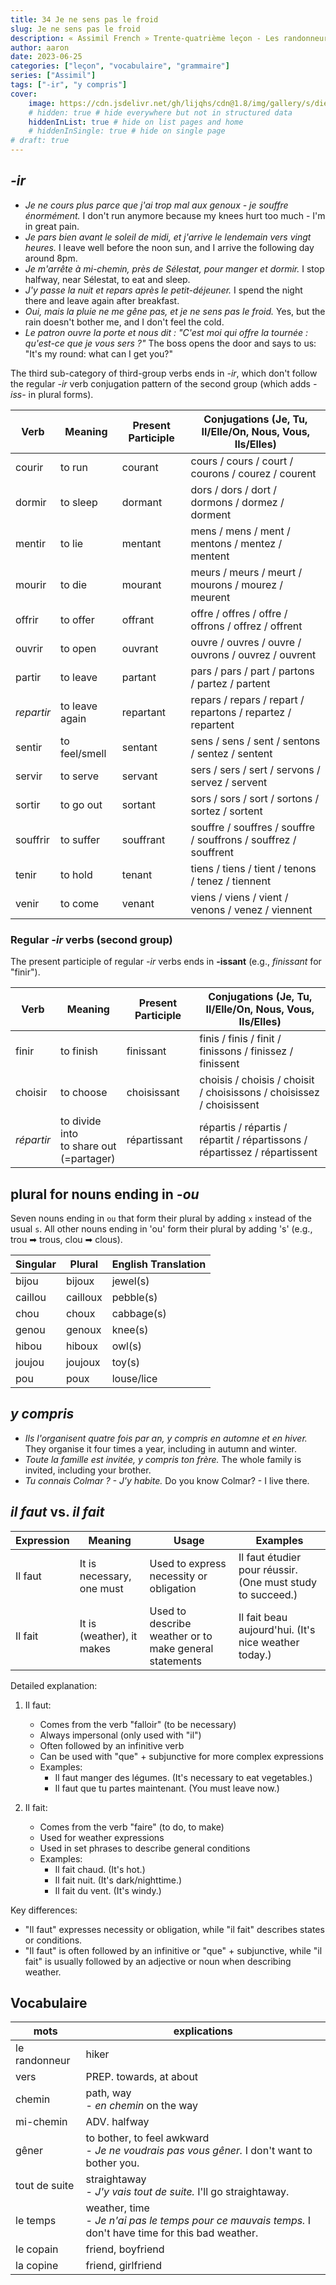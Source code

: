 ```yaml
---
title: 34 Je ne sens pas le froid
slug: Je ne sens pas le froid
description: « Assimil French » Trente-quatrième leçon - Les randonneurs
author: aaron
date: 2023-06-25
categories: ["leçon", "vocabulaire", "grammaire"]
series: ["Assimil"]
tags: ["-ir", "y compris"]
cover: 
    image: https://cdn.jsdelivr.net/gh/lijqhs/cdn@1.8/img/gallery/s/diego-jimenez-A-NVHPka9Rk-unsplash.jpg
    # hidden: true # hide everywhere but not in structured data
    hiddenInList: true # hide on list pages and home
    # hiddenInSingle: true # hide on single page
# draft: true
---
```


## *-ir*

- *Je ne cours plus parce que j'ai trop mal aux genoux - je souffre énormément.* I don't run anymore because my knees hurt too much - I'm in great pain.
- *Je pars bien avant le soleil de midi, et j'arrive le lendemain vers vingt heures.* I leave well before the noon sun, and I arrive the following day around 8pm.
- *Je m'arrête à mi-chemin, près de Sélestat, pour manger et dormir.* I stop halfway, near Sélestat, to eat and sleep.
- *J'y passe la nuit et repars après le petit-déjeuner.* I spend the night there and leave again after breakfast.
- *Oui, mais la pluie ne me gêne pas, et je ne sens pas le froid.* Yes, but the rain doesn't bother me, and I don't feel the cold.
- *Le patron ouvre la porte et nous dit : "C'est moi qui offre la tournée : qu'est-ce que je vous sers ?"* The boss opens the door and says to us: "It's my round: what can I get you?"

The third sub-category of third-group verbs ends in *-ir*, which don't follow the regular *-ir* verb conjugation pattern of the second group (which adds *-iss-* in plural forms).

| Verb      | Meaning         | Present Participle | Conjugations (Je, Tu, Il/Elle/On, Nous, Vous, Ils/Elles) |
|-----------|-----------------|--------------------|---------------------------------------------------------|
| courir    | to run          | courant            | cours / cours / court / courons / courez / courent |
| dormir    | to sleep        | dormant            | dors / dors / dort / dormons / dormez / dorment |
| mentir    | to lie          | mentant            | mens / mens / ment / mentons / mentez / mentent |
| mourir    | to die          | mourant            | meurs / meurs / meurt / mourons / mourez / meurent |
| offrir    | to offer        | offrant            | offre / offres / offre / offrons / offrez / offrent |
| ouvrir    | to open         | ouvrant            | ouvre / ouvres / ouvre / ouvrons / ouvrez / ouvrent |
| partir    | to leave        | partant            | pars / pars / part / partons / partez / partent |
| *repartir*  | to leave again  | repartant          | repars / repars / repart / repartons / repartez / repartent |
| sentir    | to feel/smell   | sentant            | sens / sens / sent / sentons / sentez / sentent |
| servir    | to serve        | servant            | sers / sers / sert / servons / servez / servent |
| sortir    | to go out       | sortant            | sors / sors / sort / sortons / sortez / sortent |
| souffrir  | to suffer       | souffrant          | souffre / souffres / souffre / souffrons / souffrez / souffrent |
| tenir     | to hold         | tenant             | tiens / tiens / tient / tenons / tenez / tiennent |
| venir     | to come         | venant             | viens / viens / vient / venons / venez / viennent |

### Regular *-ir* verbs (second group)

The present participle of regular *-ir* verbs ends in **-issant** (e.g., *finissant* for "finir").

| Verb      | Meaning         | Present Participle | Conjugations (Je, Tu, Il/Elle/On, Nous, Vous, Ils/Elles) |
|-----------|-----------------|--------------------|---------------------------------------------------------|
| finir     | to finish       | finissant          | finis / finis / finit / finissons / finissez / finissent |
| choisir   | to choose       | choisissant        | choisis / choisis / choisit / choisissons / choisissez / choisissent |
| *répartir*  | to divide into <br> to share out <br> (=partager) | répartissant | répartis / répartis / répartit / répartissons / répartissez / répartissent |

## plural for nouns ending in *-ou*


Seven nouns ending in `ou` that form their plural by adding `x` instead of the usual `s`. All other nouns ending in 'ou' form their plural by adding 's' (e.g., trou ➡ trous, clou ➡ clous).

| Singular | Plural | English Translation |
|----------|--------|---------------------|
| bijou    | bijoux | jewel(s)            |
| caillou  | cailloux | pebble(s)         |
| chou     | choux  | cabbage(s)          |
| genou    | genoux | knee(s)             |
| hibou    | hiboux | owl(s)              |
| joujou   | joujoux | toy(s)             |
| pou      | poux   | louse/lice          |

## *y compris*

- *Ils l'organisent quatre fois par an, y compris en automne et en hiver.* They organise it four times a year, including in autumn and winter.
- *Toute la famille est invitée, y compris ton frère.* The whole family is invited, including your brother.
- *Tu connais Colmar ? - J'y habite.* Do you know Colmar? - I live there.

## *il faut* vs. *il fait*


| Expression | Meaning | Usage | Examples |
|------------|---------|-------|----------|
| Il faut | It is necessary, one must | Used to express necessity or obligation | Il faut étudier pour réussir. (One must study to succeed.) |
| Il fait | It is (weather), it makes | Used to describe weather or to make general statements | Il fait beau aujourd'hui. (It's nice weather today.) |

Detailed explanation:

1. Il faut:
   - Comes from the verb "falloir" (to be necessary)
   - Always impersonal (only used with "il")
   - Often followed by an infinitive verb
   - Can be used with "que" + subjunctive for more complex expressions
   - Examples:
     - Il faut manger des légumes. (It's necessary to eat vegetables.)
     - Il faut que tu partes maintenant. (You must leave now.)

2. Il fait:
   - Comes from the verb "faire" (to do, to make)
   - Used for weather expressions
   - Used in set phrases to describe general conditions
   - Examples:
     - Il fait chaud. (It's hot.)
     - Il fait nuit. (It's dark/nighttime.)
     - Il fait du vent. (It's windy.)

Key differences:
- "Il faut" expresses necessity or obligation, while "il fait" describes states or conditions.
- "Il faut" is often followed by an infinitive or "que" + subjunctive, while "il fait" is usually followed by an adjective or noun when describing weather.


## Vocabulaire

| mots | explications |
| ---- | ---- |
| le randonneur | hiker |
| vers | PREP. towards, at about |
| chemin | path, way <br> - *en chemin* on the way |
| mi-chemin | ADV. halfway |
| gêner | to bother, to feel awkward <br> - *Je ne voudrais pas vous gêner.* I don't want to bother you. |
| tout de suite | straightaway <br> - *J'y vais tout de suite.* I'll go straightaway. |
| le temps | weather, time <br> - *Je n'ai pas le temps pour ce mauvais temps.* I don't have time for this bad weather. |
| le copain | friend, boyfriend |
| la copine | friend, girlfriend |